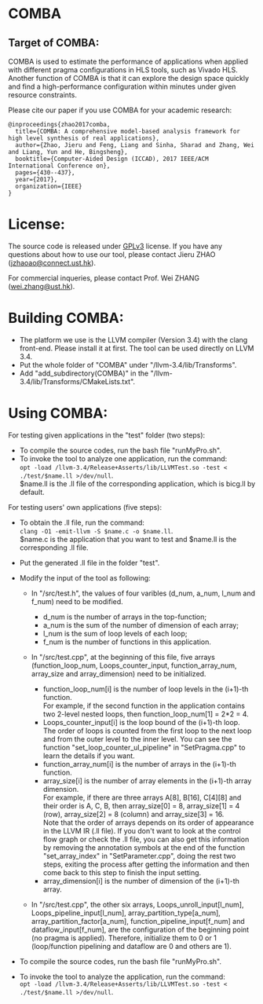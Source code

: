 COMBA
=====================================
Target of COMBA:
-------------------------------------
COMBA is used to estimate the performance of applications when applied with different pragma configurations in HLS tools, such as Vivado HLS. Another function of COMBA is that it can explore the design space quickly and find a high-performance configuration within minutes under given resource constraints.

Please cite our paper if you use COMBA for your academic research:
```
@inproceedings{zhao2017comba,
  title={COMBA: A comprehensive model-based analysis framework for high level synthesis of real applications},
  author={Zhao, Jieru and Feng, Liang and Sinha, Sharad and Zhang, Wei and Liang, Yun and He, Bingsheng},
  booktitle={Computer-Aided Design (ICCAD), 2017 IEEE/ACM International Conference on},
  pages={430--437},
  year={2017},
  organization={IEEE}
}
```

License:
======================================
The source code is released under [GPLv3](https://www.gnu.org/licenses/licenses.en.html) license.
If you have any questions about how to use our tool, please contact Jieru ZHAO (jzhaoao@connect.ust.hk).

For commercial inqueries, please contact Prof. Wei ZHANG (wei.zhang@ust.hk).


Building COMBA:
======================================
 * The platform we use is the LLVM compiler (Version 3.4) with the clang front-end. Please install it at first. The tool can be used directly on LLVM 3.4. 
 * Put the whole folder of "COMBA" under "/llvm-3.4/lib/Transforms".
 * Add "add_subdirectory(COMBA)" in the "/llvm-3.4/lib/Transforms/CMakeLists.txt".




Using COMBA:
======================================
 For testing given applications in the "test" folder (two steps):

  * To compile the source codes, run the bash file "runMyPro.sh".
  * To invoke the tool to analyze one application, run the command:   
	`opt -load /llvm-3.4/Release+Asserts/lib/LLVMTest.so -test < ./test/$name.ll >/dev/null`.   
     $name.ll is the .ll file of the corresponding application, which is bicg.ll by default.


 For testing users' own applications (five steps):

  * To obtain the .ll file, run the command:  
	`clang -O1 -emit-llvm -S $name.c -o $name.ll`.   	   
     $name.c is the application that you want to test and $name.ll is the corresponding .ll file.
  * Put the generated .ll file in the folder "test".
  * Modify the input of the tool as following:
	* In "/src/test.h", the values of four varibles (d_num, a_num, l_num and f_num) need to be modified. 
		* d_num is the number of arrays in the top-function;   
		* a_num is the sum of the number of dimension of each array; 
		* l_num is the sum of loop levels of each loop; 
		* f_num is the number of functions in this application.
    
	* In "/src/test.cpp", at the beginning of this file, five arrays (function_loop_num, Loops_counter_input, function_array_num, array_size and array_dimension) need to be initialized.
		* function_loop_num[i] is the number of loop levels in the (i+1)-th function.  
		For example, if the second function in the application contains two 2-level nested loops, then function_loop_num[1] = 2*2 = 4.
		* Loops_counter_input[i] is the loop bound of the (i+1)-th loop.  
		The order of loops is counted from the first loop to the next loop and from the outer level to the inner level. You can see the function "set_loop_counter_ul_pipeline" in "SetPragma.cpp" to learn the details if you want.
		* function_array_num[i] is the number of arrays in the (i+1)-th function. 
		* array_size[i] is the number of array elements in the (i+1)-th array dimension.   
		For example, if there are three arrays A[8], B[16], C[4][8] and their order is A, C, B, then array_size[0] = 8, array_size[1] = 4 (row), array_size[2] = 8 (column) and array_size[3] = 16.   
		Note that the order of arrays depends on its order of appearance in the LLVM IR (.ll file). If you don't want to look at the control flow graph or check the .ll file, you can also get this information by removing the annotation symbols at the end of the function "set_array_index" in "SetParameter.cpp", doing the rest two steps, exiting the process after getting the information and then come back to this step to finish the input setting. 
		* array_dimension[i] is the number of dimension of the (i+1)-th array.
       
	* In "/src/test.cpp", the other six arrays, Loops_unroll_input[l_num], Loops_pipeline_input[l_num], array_partition_type[a_num], array_partition_factor[a_num], function_pipeline_input[f_num] and dataflow_input[f_num], are the configuration of the beginning point (no pragma is applied). Therefore, initialize them to 0 or 1 (loop/function pipelining and dataflow are 0 and others are 1). 
      
 * To compile the source codes, run the bash file "runMyPro.sh".
 * To invoke the tool to analyze the application, run the command:  
	`opt -load /llvm-3.4/Release+Asserts/lib/LLVMTest.so -test < ./test/$name.ll >/dev/null`.



